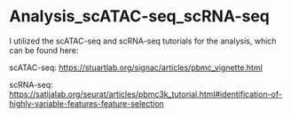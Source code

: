# Analysis_scATAC-seq_scRNA-seq

I utilized the scATAC-seq and scRNA-seq tutorials for the analysis, which can be found here:


scATAC-seq: https://stuartlab.org/signac/articles/pbmc_vignette.html

scRNA-seq: https://satijalab.org/seurat/articles/pbmc3k_tutorial.html#identification-of-highly-variable-features-feature-selection

